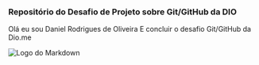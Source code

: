 ### Repositório do Desafio de Projeto sobre Git/GitHub da DIO

 Olá eu sou Daniel Rodrigues de Oliveira 
E concluir o desafio Git/GitHub da Dio.me
 
 ![Logo do Markdown](https://hermes.digitalinnovation.one/files/assets/c246248e-f374-4905-9154-1a5bf3ea4f8a.png)
